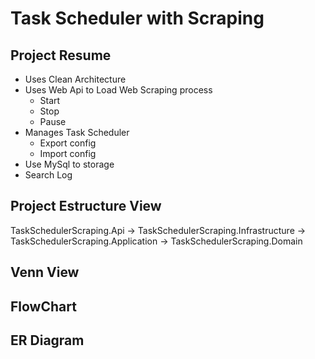 # Task Scheduler with Scraping

## Project Resume

- Uses Clean Architecture
- Uses Web Api to Load Web Scraping process
    - Start
    - Stop
    - Pause
- Manages Task Scheduler
    - Export config
    - Import config
- Use MySql to storage
- Search Log

## Project Estructure View

TaskSchedulerScraping.Api -> TaskSchedulerScraping.Infrastructure -> TaskSchedulerScraping.Application -> TaskSchedulerScraping.Domain

## Venn View

## FlowChart

## ER Diagram

